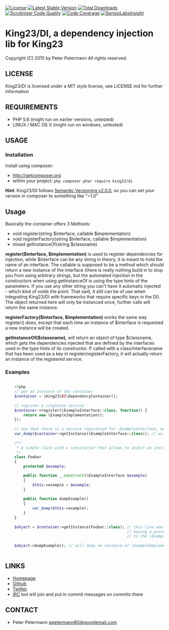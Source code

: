 [![License](https://poser.pugx.org/king23/di/license.png)](https://packagist.org/packages/king23/di)
[![Latest Stable Version](https://poser.pugx.org/king23/di/v/stable.png)](https://packagist.org/packages/king23/di)
[![Total Downloads](https://poser.pugx.org/king23/di/downloads.png)](https://packagist.org/packages/king23/di)
[![Scrutinizer Code Quality](https://scrutinizer-ci.com/g/ppetermann/king23-di/badges/quality-score.png?b=master)](https://scrutinizer-ci.com/g/ppetermann/king23-di/?branch=master)
[![Code Coverage](https://scrutinizer-ci.com/g/ppetermann/king23-di/badges/coverage.png?b=master)](https://scrutinizer-ci.com/g/ppetermann/king23-di/?branch=master)
[![SensioLabsInsight](https://insight.sensiolabs.com/projects/f6c34f05-4105-43f1-b84e-b27376f58106/mini.png)](https://insight.sensiolabs.com/projects/f6c34f05-4105-43f1-b84e-b27376f58106)
# King23/DI, a dependency injection lib for King23
Copyright (C) 2015 by Peter Petermann
All rights reserved.

## LICENSE
King23/DI is licensed under a MIT style license, see LICENSE.md 
for further information

## REQUIREMENTS
- PHP 5.6 (might run on earlier versions, untested)
- LINUX / MAC OS X (might run on windows, untested)

## USAGE

### Installation
install using composer:

- http://getcomposer.org
- within your project: `php composer.phar require king23/di`

**Hint**: King23/DI follows [Semantic Versioning v2.0.0](http://semver.org/spec/v2.0.0.html), so you can set your version in composer to something like "~1.0"

## Usage
Basically the container offers 3 Methods:

 - void register(string $interface, callable $implementation) 
 - void registerFactory(string $interface, callable $implementation)
 - mixed getInstanceOf(string $classname)

**register($interface, $implementation)** is used to register dependencies for injection, while $interface can be any string in theory, it is meant to hold the name of an interface. The callable is supposed to be a method which should return a new instance of the interface (there is really nothing build in to stop you from using arbitrary strings, but the automated injection in the constructors when using getInstanceOf is using the type hints of the parameters. If you use any other string you can't have it automatic injected - which kind of voids the point. That said, it still can be of use when integrating King23/DI with frameworks that require specific keys in the DI). The object returned here will only be instanced once, further calls will return the same instance. 

**registerFactory($interface, $implementation)** works the same way register() does, except that each time an instance of $interface is requested a new instance will be created.

**getInstanceOf($classname)**, will return an object of type $classname, which gets the dependencies injected that are defined by the interfaces used in the type hints of its constructor. If called with a class/interfacename that has been used as a key in register/registerFactory, it will actually return an instance of the registered service.  

### Examples
```php

    <?php
    // get an Instance of the container
    $container = \King23\DI\DependencyContainer();
   
    // register a singleton service
    $container->register(\ExampleInterface::class, function() {
        return new \ExampleImplementation();   
    });
   
    // now that there is a service registered for \ExampleInterface, we can actually use it
    var_dump($container->getInstance(\ExampleInterface::class)); // will dump an instance of \ExampleImplementation
   
    /** 
     * A simple class with a constructor that allows to inject an instance of \ExampleInterface
     */
    class Foobar 
    {
        protected $example;

        public function __construct(\ExampleInterface $example)
        {
            $this->example = $example;
        }
        
        public function dumpExample()
        {
            var_dump($this->example);
        }
    }
    
    $object = $container->getInstance(Foobar::class); // this line would cause $object to be an instance of Foobar
                                                      // having a protected member $example, that holds a reference
                                                      // to the \ExampleImplementation
   
    $object->dumpExample(); // will dump an instance of \ExampleImplementation
   

```

## LINKS
- [Homepage](http://king23.net)
- [Github](http://github.com/ppetermann/king23-di)
- [Twitter](http://twitter.com/ppetermann)
- [IRC](irc://irc.coldfront.net:6667/King23) bot will join and put in commit messages on commits there 

## CONTACT
- Peter Petermann <ppetermann80@googlemail.com> 
